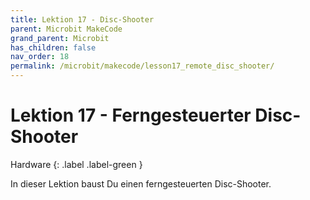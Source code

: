 ```yaml
---
title: Lektion 17 - Disc-Shooter
parent: Microbit MakeCode
grand_parent: Microbit
has_children: false
nav_order: 18
permalink: /microbit/makecode/lesson17_remote_disc_shooter/
---
```


# Lektion 17 - Ferngesteuerter Disc-Shooter

Hardware
{: .label .label-green }

In dieser Lektion baust Du einen ferngesteuerten Disc-Shooter. 